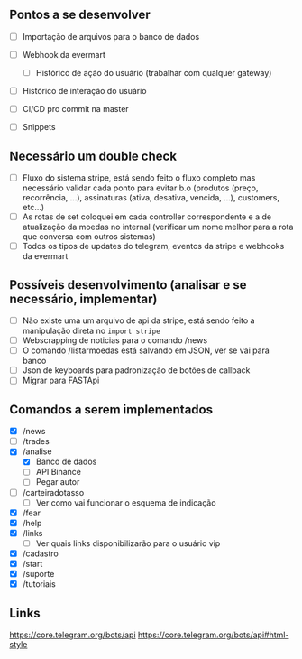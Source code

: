 ## Pontos a se desenvolver
- [ ] Importação de arquivos para o banco de dados
- [ ] Webhook da evermart
  - [ ] Histórico de ação do usuário (trabalhar com qualquer gateway)
- [ ] Histórico de interação do usuário
- [ ] CI/CD pro commit na master
- [ ] Snippets


## Necessário um double check
- [ ] Fluxo do sistema stripe, está sendo feito o fluxo completo mas necessário validar cada ponto para evitar b.o (produtos (preço, recorrência, ...), assinaturas (ativa, desativa, vencida, ...), customers, etc...)
- [ ] As rotas de set coloquei em cada controller correspondente e a de atualização da moedas no internal (verificar um nome melhor para a rota que conversa com outros sistemas)
- [ ] Todos os tipos de updates do telegram, eventos da stripe e webhooks da evermart

## Possíveis desenvolvimento (analisar e se necessário, implementar)
- [ ] Não existe uma um arquivo de api da stripe, está sendo feito a manipulação direta no `import stripe`
- [ ] Webscrapping de noticias para o comando /news
- [ ] O comando /listarmoedas está salvando em JSON, ver se vai para banco
- [ ] Json de keyboards para padronização de botões de callback
- [ ] Migrar para FASTApi

## Comandos a serem implementados
- [x] /news
- [ ] /trades
- [x] /analise
  - [x] Banco de dados
  - [ ] API Binance
  - [ ] Pegar autor
- [ ] /carteiradotasso
  - [ ] Ver como vai funcionar o esquema de indicação
- [x] /fear
- [x] /help
- [x] /links
  - [ ] Ver quais links disponibilizarão para o usuário vip
- [x] /cadastro
- [x] /start
- [x] /suporte
- [x] /tutoriais

## Links

https://core.telegram.org/bots/api
https://core.telegram.org/bots/api#html-style
